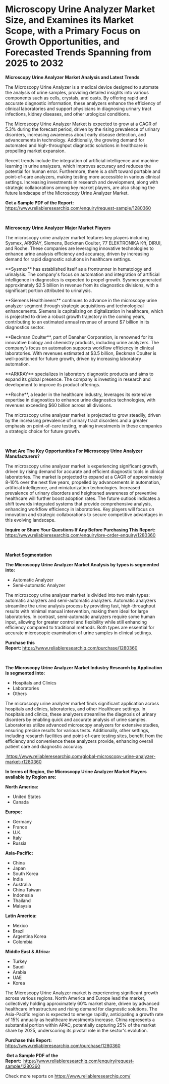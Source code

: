 <p><h1>Microscopy Urine Analyzer Market Size, and Examines its Market Scope, with a Primary Focus on Growth Opportunities, and Forecasted Trends Spanning from 2025 to 2032</h1></p><p><strong>Microscopy Urine Analyzer Market Analysis and Latest Trends</strong></p>
<p><p>The Microscopy Urine Analyzer is a medical device designed to automate the analysis of urine samples, providing detailed insights into various components such as cells, crystals, and casts. By offering rapid and accurate diagnostic information, these analyzers enhance the efficiency of clinical laboratories and support physicians in diagnosing urinary tract infections, kidney diseases, and other urological conditions.</p><p>The Microscopy Urine Analyzer Market is expected to grow at a CAGR of 5.3% during the forecast period, driven by the rising prevalence of urinary disorders, increasing awareness about early disease detection, and advancements in technology. Additionally, the growing demand for automated and high-throughput diagnostic solutions in healthcare is propelling market expansion. </p><p>Recent trends include the integration of artificial intelligence and machine learning in urine analyzers, which improves accuracy and reduces the potential for human error. Furthermore, there is a shift toward portable and point-of-care analyzers, making testing more accessible in various clinical settings. Increasing investments in research and development, along with strategic collaborations among key market players, are also shaping the future landscape of the Microscopy Urine Analyzer Market.</p></p>
<p><strong>Get a Sample PDF of the Report:&nbsp;</strong> <a href="https://www.reliableresearchiq.com/enquiry/request-sample/1280360?utm_campaign=2716&utm_medium=2&utm_source=Github&utm_content=ia&utm_term=24032025&utm_id=microscopy-urine-analyzer">https://www.reliableresearchiq.com/enquiry/request-sample/1280360</a></p>
<p>&nbsp;</p>
<p><strong>Microscopy Urine Analyzer Major Market Players</strong></p>
<p><p>The microscopy urine analyzer market features key players including Sysmex, ARKRAY, Siemens, Beckman Coulter, 77 ELEKTRONIKA Kft, DIRUI, and Roche. These companies are leveraging innovative technologies to enhance urine analysis efficiency and accuracy, driven by increasing demand for rapid diagnostic solutions in healthcare settings.</p><p>**Sysmex** has established itself as a frontrunner in hematology and urinalysis. The company's focus on automation and integration of artificial intelligence in diagnostics is expected to propel growth. Sysmex generated approximately $2.5 billion in revenue from its diagnostics divisions, with a significant portion attributed to urinalysis.</p><p>**Siemens Healthineers** continues to advance in the microscopy urine analyzer segment through strategic acquisitions and technological enhancements. Siemens is capitalizing on digitalization in healthcare, which is projected to drive a robust growth trajectory in the coming years, contributing to an estimated annual revenue of around $7 billion in its diagnostics sector.</p><p>**Beckman Coulter**, part of Danaher Corporation, is renowned for its innovative biology and chemistry products, including urine analyzers. The company’s focus on automation supports workflow efficiency in clinical laboratories. With revenues estimated at $3.5 billion, Beckman Coulter is well-positioned for future growth, driven by increasing laboratory automation.</p><p>**ARKRAY** specializes in laboratory diagnostic products and aims to expand its global presence. The company is investing in research and development to improve its product offerings.</p><p>**Roche**, a leader in the healthcare industry, leverages its extensive expertise in diagnostics to enhance urine diagnostics technologies, with revenues exceeding $60 billion across all divisions.</p><p>The microscopy urine analyzer market is projected to grow steadily, driven by the increasing prevalence of urinary tract disorders and a greater emphasis on point-of-care testing, making investments in these companies a strategic choice for future growth.</p></p>
<p>&nbsp;</p>
<p><strong>What Are The Key Opportunities For Microscopy Urine Analyzer Manufacturers?</strong></p>
<p><p>The microscopy urine analyzer market is experiencing significant growth, driven by rising demand for accurate and efficient diagnostic tools in clinical laboratories. The market is projected to expand at a CAGR of approximately 8-10% over the next five years, propelled by advancements in automation, artificial intelligence, and miniaturization technologies. Increased prevalence of urinary disorders and heightened awareness of preventive healthcare will further boost adoption rates. The future outlook indicates a shift towards integrated systems that provide comprehensive analysis, enhancing workflow efficiency in laboratories. Key players will focus on innovation and strategic collaborations to secure competitive advantages in this evolving landscape.</p></p>
<p><strong>Inquire or Share Your Questions If Any Before Purchasing This Report:</strong> <a href="https://www.reliableresearchiq.com/enquiry/pre-order-enquiry/1280360?utm_campaign=2716&utm_medium=2&utm_source=Github&utm_content=ia&utm_term=24032025&utm_id=microscopy-urine-analyzer">https://www.reliableresearchiq.com/enquiry/pre-order-enquiry/1280360</a></p>
<p>&nbsp;</p>
<p><strong>Market Segmentation</strong></p>
<p><strong>The Microscopy Urine Analyzer Market Analysis by types is segmented into:</strong></p>
<p><ul><li>Automatic Analyzer</li><li>Semi-automatic Analyzer</li></ul></p>
<p><p>The microscopy urine analyzer market is divided into two main types: automatic analyzers and semi-automatic analyzers. Automatic analyzers streamline the urine analysis process by providing fast, high-throughput results with minimal manual intervention, making them ideal for large laboratories. In contrast, semi-automatic analyzers require some human input, allowing for greater control and flexibility while still enhancing efficiency compared to traditional methods. Both types are essential for accurate microscopic examination of urine samples in clinical settings.</p></p>
<p><strong>Purchase this Report:&nbsp;</strong><a href="https://www.reliableresearchiq.com/purchase/1280360?utm_campaign=2716&utm_medium=2&utm_source=Github&utm_content=ia&utm_term=24032025&utm_id=microscopy-urine-analyzer">https://www.reliableresearchiq.com/purchase/1280360</a></p>
<p>&nbsp;</p>
<p><strong>The Microscopy Urine Analyzer Market Industry Research by Application is segmented into:</strong></p>
<p><ul><li>Hospitals and Clinics</li><li>Laboratories</li><li>Others</li></ul></p>
<p><p>The microscopy urine analyzer market finds significant application across hospitals and clinics, laboratories, and other Healthcare settings. In hospitals and clinics, these analyzers streamline the diagnosis of urinary disorders by enabling quick and accurate analysis of urine samples. Laboratories utilize advanced microscopy analyzers for extensive studies, ensuring precise results for various tests. Additionally, other settings, including research facilities and point-of-care testing sites, benefit from the efficiency and convenience these analyzers provide, enhancing overall patient care and diagnostic accuracy.</p></p>
<p><a href="https://www.reliableresearchiq.com/global-microscopy-urine-analyzer-market-r1280360?utm_campaign=2716&utm_medium=2&utm_source=Github&utm_content=ia&utm_term=24032025&utm_id=microscopy-urine-analyzer">&nbsp;https://www.reliableresearchiq.com/global-microscopy-urine-analyzer-market-r1280360</a></p>
<p><strong>In terms of Region, the Microscopy Urine Analyzer Market Players available by Region are:</strong></p>
<p>
    <p> <strong> North America: </strong>
        <ul>
            <li>United States</li>
            <li>Canada</li>
        </ul>
        </p> 
    <p> <strong> Europe: </strong>
        <ul>
            <li>Germany</li>
            <li>France</li>
            <li>U.K.</li>
            <li>Italy</li>
            <li>Russia</li>
        </ul>
        </p> 
    <p> <strong> Asia-Pacific: </strong>
        <ul>
            <li>China</li>
            <li>Japan</li>
            <li>South Korea</li>
            <li>India</li>
            <li>Australia</li>
            <li>China Taiwan</li>
            <li>Indonesia</li>
            <li>Thailand</li>
            <li>Malaysia</li>
        </ul>
        </p> 
    <p> <strong> Latin America: </strong>
        <ul>
            <li>Mexico</li>
            <li>Brazil</li>
            <li>Argentina Korea</li>
            <li>Colombia</li>
        </ul>
        </p> 
    <p> <strong> Middle East & Africa: </strong>
        <ul>
            <li>Turkey</li>
            <li>Saudi</li>
            <li>Arabia</li>
            <li>UAE</li>
            <li>Korea</li>
        </ul>
    </p>
    </p>
<p><p>The Microscopy Urine Analyzer market is experiencing significant growth across various regions. North America and Europe lead the market, collectively holding approximately 60% market share, driven by advanced healthcare infrastructure and rising demand for diagnostic solutions. The Asia-Pacific region is expected to emerge rapidly, anticipating a growth rate of 15% annually as healthcare investments increase. China represents a substantial portion within APAC, potentially capturing 25% of the market share by 2025, underscoring its pivotal role in the sector's evolution.</p></p>
<p><strong>Purchase this Report: </strong><a href="https://www.reliableresearchiq.com/purchase/1280360?utm_campaign=2716&utm_medium=2&utm_source=Github&utm_content=ia&utm_term=24032025&utm_id=microscopy-urine-analyzer">https://www.reliableresearchiq.com/purchase/1280360</a></p>
<p>&nbsp;<strong>Get a Sample PDF of the Report:&nbsp;&nbsp;</strong><a href="https://www.reliableresearchiq.com/enquiry/request-sample/1280360?utm_campaign=2716&utm_medium=2&utm_source=Github&utm_content=ia&utm_term=24032025&utm_id=microscopy-urine-analyzer">https://www.reliableresearchiq.com/enquiry/request-sample/1280360</a></p>
<p><strong></strong></p>
<p>Check more reports on <a href="https://www.reliableresearchiq.com/?utm_campaign=2716&utm_medium=2&utm_source=Github&utm_content=ia&utm_term=24032025&utm_id=microscopy-urine-analyzer">https://www.reliableresearchiq.com/</a></p>